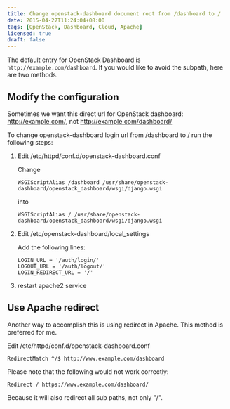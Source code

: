 ```yaml
---
title: Change openstack-dashboard document root from /dashboard to /
date: 2015-04-27T11:24:04+08:00
tags: [OpenStack, Dashboard, Cloud, Apache]
licensed: true
draft: false
---
```


The default entry for OpenStack Dashboard is
`http://example.com/dashboard`.
If you would like to avoid the subpath, here are two methods.


## Modify the configuration

Sometimes we want this direct url for OpenStack dashboard:
<http://example.com/>, not <http://example.com/dashboard/>

To change openstack-dashboard login url from /dashboard to / run the following steps:

1.  Edit /etc/httpd/conf.d/openstack-dashboard.conf

    Change

    ```
    WSGIScriptAlias /dashboard /usr/share/openstack-dashboard/openstack_dashboard/wsgi/django.wsgi
    ```

    into

    ```
    WSGIScriptAlias / /usr/share/openstack-dashboard/openstack_dashboard/wsgi/django.wsgi
    ```

2.  Edit /etc/openstack-dashboard/local_settings

    Add the following lines:

    ```
    LOGIN_URL = '/auth/login/'
    LOGOUT_URL = '/auth/logout/'
    LOGIN_REDIRECT_URL = '/'
    ```

3.  restart apache2 service


## Use Apache redirect

Another way to accomplish this is using redirect in Apache.
This method is preferred for me.

Edit /etc/httpd/conf.d/openstack-dashboard.conf

```
RedirectMatch ^/$ http://www.example.com/dashboard
```

Please note that the following would not work correctly:

```
Redirect / https://www.example.com/dashboard/
```

Because it will also redirect all sub paths, not only "/".
